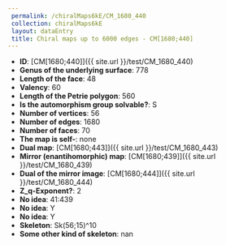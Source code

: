 ```yaml
--- 
 permalink: /chiralMaps6kE/CM_1680_440 
 collection: chiralMaps6kE
 layout: dataEntry
 title: Chiral maps up to 6000 edges - CM[1680;440]
---
```


- **ID**: [CM[1680;440]]({{ site.url }}/test/CM_1680_440)
- **Genus of the underlying surface**: 778
- **Length of the face**: 48
- **Valency**: 60
- **Length of the Petrie polygon**: 560
- **Is the automorphism group solvable?**: S
- **Number of vertices**: 56
- **Number of edges**: 1680
- **Number of faces**: 70
- **The map is self-**: none
- **Dual map**: [CM[1680;443]]({{ site.url }}/test/CM_1680_443)
- **Mirror (enantihomorphic) map**: [CM[1680;439]]({{ site.url }}/test/CM_1680_439)
- **Dual of the mirror image**: [CM[1680;444]]({{ site.url }}/test/CM_1680_444)
- **Z_q-Exponent?**: 2
- **No idea**:  41:439
- **No idea**: Y
- **No idea**: Y
- **Skeleton**: Sk(56;15)^10
- **Some other kind of skeleton**: nan
